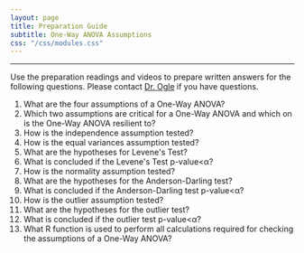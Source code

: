 ```yaml
---
layout: page
title: Preparation Guide
subtitle: One-Way ANOVA Assumptions
css: "/css/modules.css"
---
```


----

<div class="alert alert-warning">
Use the preparation readings and videos to prepare written answers for the following questions. Please contact <a href="mailto:dogle@northland.edu">Dr. Ogle</a> if you have questions.
</div>

1. What are the four assumptions of a One-Way ANOVA?
1. Which two assumptions are critical for a One-Way ANOVA and which on is the One-Way ANOVA resilient to?
1. How is the independence assumption tested?
1. How is the equal variances assumption tested?
1. What are the hypotheses for Levene's Test?
1. What is concluded if the Levene's Test p-value<&alpha;?
1. How is the normality assumption tested?
1. What are the hypotheses for the Anderson-Darling test?
1. What is concluded if the Anderson-Darling test p-value<&alpha;?
1. How is the outlier assumption tested?
1. What are the hypotheses for the outlier test?
1. What is concluded if the outlier test p-value<&alpha;?
1. What R function is used to perform all calculations required for checking the assumptions of a One-Way ANOVA?

